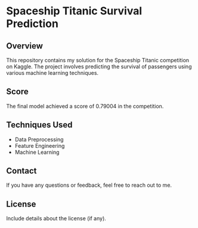 # Spaceship Titanic Survival Prediction

## Overview
This repository contains my solution for the Spaceship Titanic competition on Kaggle. The project involves predicting the survival of passengers using various machine learning techniques.

## Score
The final model achieved a score of 0.79004 in the competition.

## Techniques Used
- Data Preprocessing
- Feature Engineering
- Machine Learning

## Contact
If you have any questions or feedback, feel free to reach out to me.

## License
Include details about the license (if any).
